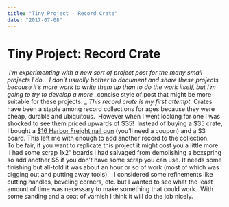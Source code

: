 ```yaml
---
title: "Tiny Project - Record Crate"
date: "2017-07-08"
---
```


<div class="content">
<h1 id="tiny-project-record-crate">Tiny Project: Record Crate</h1>
<p><img alt="" src="/wp/2017/07/img_1056.jpg"/> <em>I’m experimenting with a new sort of project post for the many small projects I do.  </em> <em>I don’t usually bother to document and share these projects because it’s more work to write them up than to do the work itself, but I’m going to try to develop a more</em> _concise style of post that might be more suitable for these projects. _ <em>This record crate is my first attempt</em>. Crates have been a staple among record collections for ages because they were cheap, durable and ubiquitous.  However when I went looking for one I was shocked to see them priced upwards of $35! <img alt="" src="/wp/2017/07/img_1057.jpg"/> Instead of buying a $35 crate, I bought a <a href="https://m.harborfreight.com/18-gauge-2-in-1-air-nailerstapler-68019.html" target="_blank">$16 Harbor Freight nail gun</a> (you’ll need a coupon) and a $3 board. This left me with enough to add another record to the collection. <img alt="" src="/wp/2017/07/img_1042.jpg"/> <img alt="" src="/wp/2017/07/img_1044.jpg"/> <img alt="" src="/wp/2017/07/img_1047-2.jpg"/> <img alt="" src="/wp/2017/07/img_1049-1.jpg"/> <img alt="" src="/wp/2017/07/img_1050-1.jpg"/> <img alt="" src="/wp/2017/07/img_1054-1.jpg"/> <img alt="" src="/wp/2017/07/img_1056-1.jpg"/> To be fair, if you want to replicate this project it might cost you a little more.  I had some scrap 1x2” boards I had salvaged from demolishing a boxspring so add another $5 if you don’t have some scrap you can use. It needs some finishing but all-told it was about an hour or so of work (most of which was digging out and putting away tools).   I considered some refinements like cutting handles, beveling corners, etc. but I wanted to see what the least amount of time was necessary to make something that could work.  With some sanding and a coat of varnish I think it will do the job nicely.</p>
</div>
